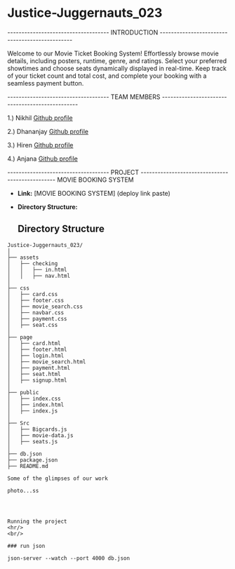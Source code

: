 # Justice-Juggernauts_023

------------------------------------ INTRODUCTION -----------------------------------------------

Welcome to our Movie Ticket Booking System! Effortlessly browse movie details, including posters, runtime, genre, and ratings. 
Select your preferred showtimes and choose seats dynamically displayed in real-time. 
Keep track of your ticket count and total cost, and complete your booking with a seamless payment button.

------------------------------------ TEAM MEMBERS ------------------------------------------------

1.) Nikhil <a href="https://github.com/Niks-World"> Github profile <a/>

2.) Dhananjay <a href="https://github.com/Dhananjay155"> Github profile <a/>

3.) Hiren <a href="https://github.com/hirenribadiya"> Github profile <a/>

4.) Anjana <a href="https://github.com/Anjana130997"> Github profile <a/>



------------------------------------ PROJECT ------------------------------------------------
MOVIE BOOKING SYSTEM
- **Link:** [MOVIE BOOKING SYSTEM] (deploy link paste)
- **Directory Structure:**

  ## Directory Structure
```plaintext
Justice-Juggernauts_023/
│
├── assets
│   ├── checking
│   │   ├── in.html
│   │   ├── nav.html
│
├── css
│   ├── card.css
│   ├── footer.css
│   ├── movie_search.css
│   ├── navbar.css
│   ├── payment.css
│   ├── seat.css
│
├── page
│   ├── card.html
│   ├── footer.html
│   ├── login.html
│   ├── movie_search.html
│   ├── payment.html
│   ├── seat.html
│   ├── signup.html
│
├── public
│   ├── index.css
│   ├── index.html
│   ├── index.js
│
├── Src
│   ├── Bigcards.js
│   ├── movie-data.js
│   ├── seats.js
│
├── db.json
├── package.json
├── README.md

Some of the glimpses of our work

photo...ss




Running the project
<hr/>
<br/>

### run json

json-server --watch --port 4000 db.json 
